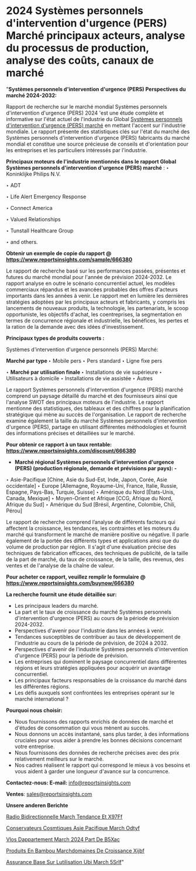 # 2024 Systèmes personnels d'intervention d'urgence (PERS) Marché principaux acteurs, analyse du processus de production, analyse des coûts, canaux de marché

"<strong>Systèmes personnels d'intervention d'urgence (PERS) Perspectives du marché 2024-2032:</strong>

Rapport de recherche sur le marché mondial Systèmes personnels d'intervention d'urgence (PERS) 2024 'est une étude complète et informative sur l'état actuel de l'industrie du Global <a href=https://www.reportsinsights.com/sample/666380>Systèmes personnels d'intervention d'urgence (PERS) marché</a> en mettant l'accent sur l'industrie mondiale. Le rapport présente des statistiques clés sur l'état du marché des Systèmes personnels d'intervention d'urgence (PERS) fabricants du marché mondial et constitue une source précieuse de conseils et d'orientation pour les entreprises et les particuliers intéressés par l'industrie.

<strong>Principaux moteurs de l'industrie mentionnés dans le rapport Global Systèmes personnels d'intervention d'urgence (PERS) marché</strong> :
‣ Koninklijke Philips N.V.

‣ ADT

‣ Life Alert Emergency Response

‣ Connect America

‣ Valued Relationships

‣ Tunstall Healthcare Group

‣ and others.

<strong>Obtenir un exemple de copie du rapport @ <a href=https://www.reportsinsights.com/sample/666380>https://www.reportsinsights.com/sample/666380</a></strong>

Le rapport de recherche basé sur les performances passées, présentes et futures du marché mondial pour l'année de prévision 2024-2032. Le rapport analyse en outre le scénario concurrentiel actuel, les modèles commerciaux répandus et les avancées probables des offres d'acteurs importants dans les années à venir. Le rapport met en lumière les dernières stratégies adoptées par les principaux acteurs et fabricants, y compris les lancements de nouveaux produits, la technologie, les partenariats, le scoop opportuniste, les objectifs d'achat, les coentreprises, la segmentation en termes de concurrence régionale et industrielle, les bénéfices, les pertes et la ration de la demande avec des idées d'investissement.

<strong>Principaux types de produits couverts :</strong>

Systèmes d'intervention d'urgence personnels (PERS) Marché:

<strong>Marché par type </strong>
‣ Mobile pers
‣ Pers standard
‣ Ligne fixe pers

‣  <strong> <strong> Marché par utilisation finale </strong> </strong>
‣ Installations de vie supérieure
‣ Utilisateurs à domicile
‣ Installations de vie assistée
‣ Autres

Le rapport Systèmes personnels d'intervention d'urgence (PERS) marché comprend un paysage détaillé du marché et des fournisseurs ainsi que l'analyse SWOT des principaux moteurs de l'industrie. Le rapport mentionne des statistiques, des tableaux et des chiffres pour la planification stratégique qui mène au succès de l'organisation. Le rapport de recherche examine également la taille du marché Systèmes personnels d'intervention d'urgence (PERS), partage en utilisant différentes méthodologies et fournit des informations précises et détaillées sur le marché.

<strong>Pour obtenir ce rapport à un taux rentable: <a href=https://www.reportsinsights.com/discount/666380>https://www.reportsinsights.com/discount/666380</a></strong>
<ul>
  <li><strong>Marché régional Systèmes personnels d'intervention d'urgence (PERS) (production régionale, demande et prévisions par pays): -</strong></li>
</ul>
‣ Asie-Pacifique [Chine, Asie du Sud-Est, Inde, Japon, Corée, Asie occidentale]
‣ Europe [Allemagne, Royaume-Uni, France, Italie, Russie, Espagne, Pays-Bas, Turquie, Suisse]
‣ Amérique du Nord [États-Unis, Canada, Mexique]
‣ Moyen-Orient et Afrique [CCG, Afrique du Nord, Afrique du Sud]
‣ Amérique du Sud [Brésil, Argentine, Colombie, Chili, Pérou]

Le rapport de recherche comprend l’analyse de différents facteurs qui affectent la croissance, les tendances, les contraintes et les moteurs du marché qui transforment le marché de manière positive ou négative. Il parle également de la portée des différents types et applications ainsi que du volume de production par région. Il s'agit d'une évaluation précise des techniques de fabrication efficaces, des techniques de publicité, de la taille de la part de marché, du taux de croissance, de la taille, des revenus, des ventes et de l'analyse de la chaîne de valeur.

<strong>Pour acheter ce rapport, veuillez remplir le formulaire @   <a href=https://www.reportsinsights.com/buynow/666380>https://www.reportsinsights.com/buynow/666380</a></strong>

<strong>La recherche fournit une étude détaillée sur:</strong>
<ul>
  <li>Les principaux leaders du marché.</li>
  <li>La part et le taux de croissance du marché Systèmes personnels d'intervention d'urgence (PERS) au cours de la période de prévision 2024-2032.</li>
  <li>Perspectives d'avenir pour l'industrie dans les années à venir.</li>
  <li>Tendances susceptibles de contribuer au taux de développement de l'industrie au cours de la période de prévision, de 2024 à 2032.</li>
  <li>Perspectives d'avenir de l'industrie Systèmes personnels d'intervention d'urgence (PERS) pour la période de prévision.</li>
  <li>Les entreprises qui dominent le paysage concurrentiel dans différentes régions et leurs stratégies appliquées pour acquérir un avantage concurrentiel.</li>
  <li>Les principaux facteurs responsables de la croissance du marché dans les différentes régions.</li>
  <li>Les défis auxquels sont confrontées les entreprises opérant sur le marché international ?</li>
</ul>
<strong>Pourquoi nous choisir:</strong>
<ul>
  <li>Nous fournissons des rapports enrichis de données de marché et d'études de consommation qui vous mènent au succès.</li>
  <li>Nous donnons un accès instantané, sans plus tarder, à des informations cruciales pour vous aider à prendre les bonnes décisions concernant votre entreprise.</li>
  <li>Nous fournissons des données de recherche précises avec des prix relativement meilleurs sur le marché.</li>
  <li>Nos cadres réalisent le rapport qui correspond le mieux à vos besoins et vous aident à garder une longueur d'avance sur la concurrence.</li>
</ul>
<strong>Contactez-nous:
</strong><strong>E-mail:</strong> <a href=mailto:info@reportsinsights.com>info@reportsinsights.com</a>

<strong>Ventes</strong>: <a href=mailto:sales@reportsinsights.com>sales@reportsinsights.com</a>

<strong>Unsere anderen Berichte</strong>

<a href=https://www.linkedin.com/pulse/radio-bidirectionnelle-march%C3%A9-tendance-et-x97ff/>Radio Bidirectionnelle March Tendance Et X97Ff</a>

<a href=https://www.linkedin.com/pulse/conservateurs-cosm%C3%A9tiques-asie-pacifique-march%C3%A9-odtyf/>Conservateurs Cosmtiques Asie Pacifique March Odtyf</a>

<a href=https://www.linkedin.com/pulse/v%C3%A9los-dappartement-march%C3%A9-2024-part-de-b5xac/>Vlos Dappartement March 2024 Part De B5Xac</a>

<a href=https://www.linkedin.com/pulse/produits-en-bambou-march%C3%A9domaines-de-croissance-xijbf/>Produits En Bambou Marchdomaines De Croissance Xijbf</a>

<a href=https://www.linkedin.com/pulse/assurance-bas%C3%A9e-sur-lutilisation-ubi-march%C3%A9-5srlf/>Assurance Base Sur Lutilisation Ubi March 5Srlf</a>"
